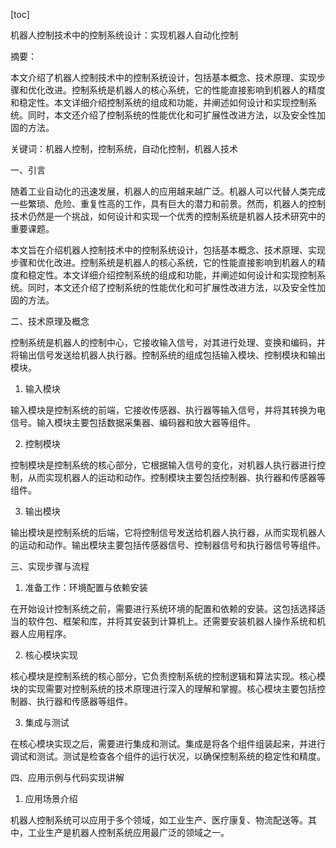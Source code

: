 
[toc]                    
                
                
机器人控制技术中的控制系统设计：实现机器人自动化控制

摘要：

本文介绍了机器人控制技术中的控制系统设计，包括基本概念、技术原理、实现步骤和优化改进。控制系统是机器人的核心系统，它的性能直接影响到机器人的精度和稳定性。本文详细介绍控制系统的组成和功能，并阐述如何设计和实现控制系统。同时，本文还介绍了控制系统的性能优化和可扩展性改进方法，以及安全性加固的方法。

关键词：机器人控制，控制系统，自动化控制，机器人技术

一、引言

随着工业自动化的迅速发展，机器人的应用越来越广泛。机器人可以代替人类完成一些繁琐、危险、重复性高的工作，具有巨大的潜力和前景。然而，机器人的控制技术仍然是一个挑战，如何设计和实现一个优秀的控制系统是机器人技术研究中的重要课题。

本文旨在介绍机器人控制技术中的控制系统设计，包括基本概念、技术原理、实现步骤和优化改进。控制系统是机器人的核心系统，它的性能直接影响到机器人的精度和稳定性。本文详细介绍控制系统的组成和功能，并阐述如何设计和实现控制系统。同时，本文还介绍了控制系统的性能优化和可扩展性改进方法，以及安全性加固的方法。

二、技术原理及概念

控制系统是机器人的控制中心，它接收输入信号，对其进行处理、变换和编码，并将输出信号发送给机器人执行器。控制系统的组成包括输入模块、控制模块和输出模块。

1. 输入模块

输入模块是控制系统的前端，它接收传感器、执行器等输入信号，并将其转换为电信号。输入模块主要包括数据采集器、编码器和放大器等组件。

2. 控制模块

控制模块是控制系统的核心部分，它根据输入信号的变化，对机器人执行器进行控制，从而实现机器人的运动和动作。控制模块主要包括控制器、执行器和传感器等组件。

3. 输出模块

输出模块是控制系统的后端，它将控制信号发送给机器人执行器，从而实现机器人的运动和动作。输出模块主要包括传感器信号、控制器信号和执行器信号等组件。

三、实现步骤与流程

1. 准备工作：环境配置与依赖安装

在开始设计控制系统之前，需要进行系统环境的配置和依赖的安装。这包括选择适当的软件包、框架和库，并将其安装到计算机上。还需要安装机器人操作系统和机器人应用程序。

2. 核心模块实现

核心模块是控制系统的核心部分，它负责控制系统的控制逻辑和算法实现。核心模块的实现需要对控制系统的技术原理进行深入的理解和掌握。核心模块主要包括控制器、执行器和传感器等组件。

3. 集成与测试

在核心模块实现之后，需要进行集成和测试。集成是将各个组件组装起来，并进行调试和测试。测试是检查各个组件的运行状况，以确保控制系统的稳定性和精度。

四、应用示例与代码实现讲解

1. 应用场景介绍

机器人控制系统可以应用于多个领域，如工业生产、医疗康复、物流配送等。其中，工业生产是机器人控制系统应用最广泛的领域之一。

